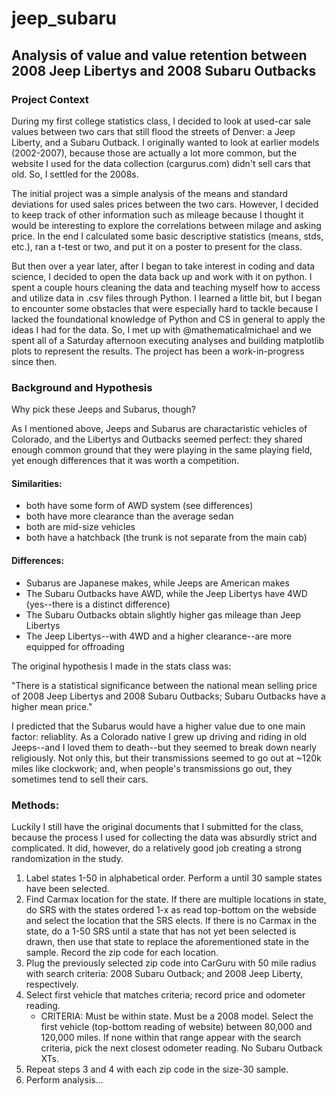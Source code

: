 # jeep_subaru
## Analysis of value and value retention between 2008 Jeep Libertys and 2008 Subaru Outbacks

### Project Context

During my first college statistics class, I decided to look at used-car sale values between two cars that still flood the streets of Denver: a Jeep Liberty, and a Subaru Outback. I originally wanted to look at earlier models (2002-2007), because those are actually a lot more common, but the website I used for the data collection (cargurus.com) didn't sell cars that old. So, I settled for the 2008s.

The initial project was a simple analysis of the means and standard deviations for used sales prices between the two cars. However, I decided to keep track of other information such as mileage because I thought it would be interesting to explore the correlations between milage and asking price. In the end I calculated some basic descriptive statistics (means, stds, etc.), ran a t-test or two, and put it on a poster to present for the class. 

But then over a year later, after I began to take interest in coding and data science, I decided to open the data back up and work with it on python. I spent a couple hours cleaning the data and teaching myself how to access and utilize data in .csv files through Python. I learned a little bit, but I began to encounter some obstacles that were especially hard to tackle because I lacked the foundational knowledge of Python and CS in general to apply the ideas I had for the data. So, I met up with @mathematicalmichael and we spent all of a Saturday afternoon executing analyses and building matplotlib plots to represent the results. The project has been a work-in-progress since then.

### Background and Hypothesis

Why pick these Jeeps and Subarus, though?

As I mentioned above, Jeeps and Subarus are charactaristic vehicles of Colorado, and the Libertys and Outbacks seemed perfect: they shared enough common ground that they were playing in the same playing field, yet enough differences that it was worth a competition.

#### Similarities:
* both have some form of AWD system (see differences)
* both have more clearance than the average sedan
* both are mid-size vehicles
* both have a hatchback (the trunk is not separate from the main cab)

#### Differences:
* Subarus are Japanese makes, while Jeeps are American makes
* The Subaru Outbacks have AWD, while the Jeep Libertys have 4WD (yes--there is a distinct difference)
* The Subaru Outbacks obtain slightly higher gas mileage than Jeep Libertys
* The Jeep Libertys--with 4WD and a higher clearance--are more equipped for offroading


The original hypothesis I made in the stats class was: 

"There is a statistical significance between the national mean selling price of 2008 Jeep Libertys and 2008 Subaru Outbacks; Subaru Outbacks have a higher mean price."

I predicted that the Subarus would have a higher value due to one main factor: reliablity. As a Colorado native I grew up driving and riding in old Jeeps--and I loved them to death--but they seemed to break down nearly religiously. Not only this, but their transmissions seemed to go out at ~120k miles like clockwork; and, when people's transmissions go out, they sometimes tend to sell their cars.

### Methods:

Luckily I still have the original documents that I submitted for the class, because the process I used for collecting the data was absurdly strict and complicated. It did, however, do a relatively good job creating a strong randomization in the study.

1. Label states 1-50 in alphabetical order. Perform a until 30 sample states have been selected.
2. Find Carmax location for the state. If there are multiple locations in state, do SRS with the states ordered 1-x as read top-bottom on the webside and select the location that the SRS elects. If there is no Carmax in the state, do a 1-50 SRS until a state that has not yet been selected is drawn, then use that state to replace the aforementioned state in the sample. Record the zip code for each location.
3. Plug the previously selected zip code into CarGuru with 50 mile radius with search criteria: 2008 Subaru Outback; and 2008 Jeep Liberty, respectively.
4. Select first vehicle that matches criteria; record price and odometer reading.
    * CRITERIA: Must be within state. Must be a 2008 model. Select the first vehicle (top-bottom reading of website) between 80,000 and 120,000 miles. If none within that range appear with the search criteria, pick the next closest odometer reading. No Subaru Outback XTs.
5. Repeat steps 3 and 4 with each zip code in the size-30 sample.
6. Perform analysis...








